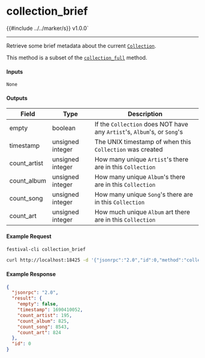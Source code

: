 # collection_brief

{{#include ../../marker/s}} v1.0.0`

---

Retrieve some brief metadata about the current [`Collection`](../../common-objects/collection.md).

This method is a subset of the [`collection_full`](collection_full.md) method.

#### Inputs

`None`

#### Outputs

| Field        | Type             | Description |
|--------------|------------------|-------------|
| empty        | boolean          | If the `Collection` does NOT have any `Artist`'s, `Album`'s, or `Song`'s
| timestamp    | unsigned integer | The UNIX timestamp of when this `Collection` was created
| count_artist | unsigned integer | How many unique `Artist`'s there are in this `Collection`
| count_album  | unsigned integer | How many unique `Album`'s there are in this `Collection`
| count_song   | unsigned integer | How many unique `Song`'s there are in this `Collection`
| count_art    | unsigned integer | How much unique `Album` art there are in this `Collection`

#### Example Request
```bash
festival-cli collection_brief
```
```bash
curl http://localhost:18425 -d '{"jsonrpc":"2.0","id":0,"method":"collection_brief"}'
```

#### Example Response
```json
{
  "jsonrpc": "2.0",
  "result": {
    "empty": false,
    "timestamp": 1690410052,
    "count_artist": 195,
    "count_album": 825,
    "count_song": 8543,
    "count_art": 824
  },
  "id": 0
}
```
